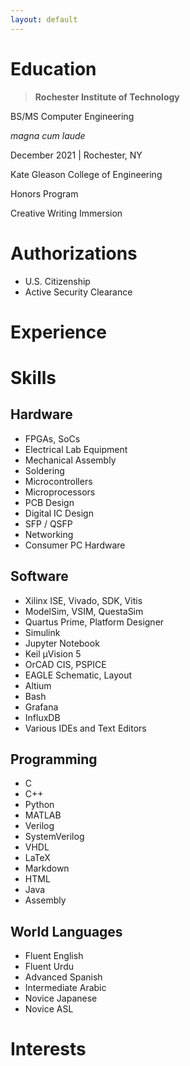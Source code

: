 ```yaml
---
layout: default
---
```


# Education

> **Rochester Institute of Technology**

BS/MS Computer Engineering

_magna cum laude_

December 2021 | Rochester, NY

Kate Gleason College of Engineering

Honors Program

Creative Writing Immersion

# Authorizations

* U.S. Citizenship
* Active Security Clearance

# Experience

# Skills

## Hardware

* FPGAs, SoCs 
* Electrical Lab Equipment
* Mechanical Assembly 
* Soldering
* Microcontrollers
* Microprocessors
* PCB Design
* Digital IC Design
* SFP / QSFP
* Networking
* Consumer PC Hardware 

## Software

* Xilinx ISE, Vivado, SDK, Vitis
* ModelSim, VSIM, QuestaSim
* Quartus Prime, Platform Designer
* Simulink
* Jupyter Notebook
* Keil &mu;Vision 5 
* OrCAD CIS, PSPICE
* EAGLE Schematic, Layout
* Altium
* Bash
* Grafana
* InfluxDB
* Various IDEs and Text Editors

## Programming

* C
* C++
* Python
* MATLAB
* Verilog
* SystemVerilog
* VHDL
* LaTeX
* Markdown
* HTML
* Java
* Assembly

## World Languages

* Fluent English
* Fluent Urdu
* Advanced Spanish
* Intermediate Arabic
* Novice Japanese
* Novice ASL

# Interests